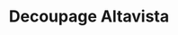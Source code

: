 ---
title: "Decoupage Altavista"
url: /mexico-city/decoupage-altavista-avenida-altavista/
shop: Möbel
---